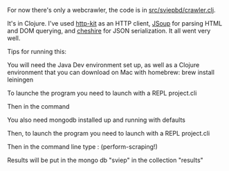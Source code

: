 For now there's only a webcrawler, the code is in [src/sviepbd/crawler.clj](src/sviepbd/crawler.clj).

It's in Clojure. I've used [http-kit](http://http-kit.org/client.html) as an HTTP client, [JSoup](http://jsoup.org/) for parsing HTML and DOM querying, and [cheshire](https://github.com/dakrone/cheshire) for JSON serialization. It all went very well.

Tips for running this:

You will need the Java Dev environment set up,
as well as a Clojure environment that you can download on Mac with homebrew: brew install leiningen

To launche the program you need to launch with a REPL project.cli

Then in the command

You also need mongodb installed up and running with defaults

Then, to launch the program you need to launch with a REPL project.cli

Then in the command  line type : (perform-scraping!)

Results will be put in the mongo db "sviep" in the collection "results"
